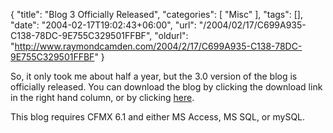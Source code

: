 {
	"title": "Blog 3 Officially Released",
	"categories": [
		"Misc"
	],
	"tags": [],
	"date": "2004-02-17T19:02:43+06:00",
	"url": "/2004/02/17/C699A935-C138-78DC-9E755C329501FFBF",
	"oldurl": "http://www.raymondcamden.com/2004/2/17/C699A935-C138-78DC-9E755C329501FFBF"
}

So, it only took me about half a year, but the 3.0 version of the blog is officially released. You can download the blog by clicking the download link in the right hand column, or by clicking <a href="http://www.camdenfamily.com/morpheus/blog/blog3.zip">here</a>.

This blog requires CFMX 6.1 and either MS Access, MS SQL, or mySQL.